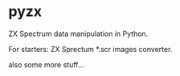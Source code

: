 # pyzx
ZX Spectrum data manipulation in Python.

For starters: ZX Sprectum *.scr images converter.

also some more stuff...

